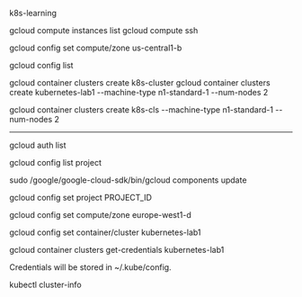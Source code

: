 k8s-learning 

gcloud compute instances list 
gcloud compute ssh <Name-Server>

gcloud config set compute/zone us-central1-b


gcloud config list

gcloud container clusters create k8s-cluster
gcloud container clusters create kubernetes-lab1  --machine-type n1-standard-1   --num-nodes 2

gcloud container clusters create k8s-cls  --machine-type n1-standard-1   --num-nodes 2

-----------------------------------------------------------------------------------------------------------------------------------
gcloud auth list

gcloud config list project

sudo /google/google-cloud-sdk/bin/gcloud components update

gcloud config set project PROJECT_ID

gcloud config set compute/zone europe-west1-d 

gcloud config set container/cluster kubernetes-lab1

gcloud container clusters get-credentials kubernetes-lab1

Credentials will be stored in ~/.kube/config.

kubectl cluster-info


